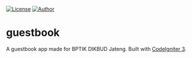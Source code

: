 [![License](https://img.shields.io/github/license/ezralazuardy/guestbook)](https://github.com/ezralazuardy/guestbook/blob/master/LICENSE) 
[![Author](https://img.shields.io/badge/author-ezra%20lazuardy-blue.svg)](https://github.com/ezralazuardy) 

# guestbook

A guestbook app made for BPTIK DIKBUD Jateng. Built with [CodeIgniter 3](https://codeigniter.com/).
